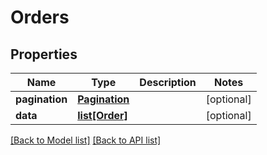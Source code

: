 # Orders

## Properties
Name | Type | Description | Notes
------------ | ------------- | ------------- | -------------
**pagination** | [**Pagination**](#Pagination) |  | [optional] 
**data** | [**list[Order]**](#Order) |  | [optional] 

[[Back to Model list]](#documentation-for-models) [[Back to API list]](#documentation-for-api-endpoints)


